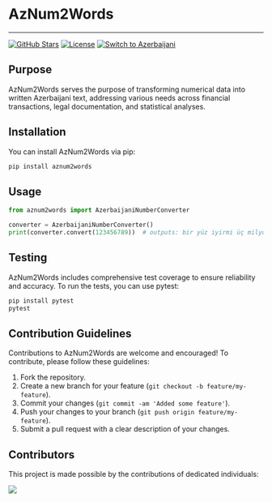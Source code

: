 # AzNum2Words

- - -
[![GitHub Stars](https://img.shields.io/github/stars/zmmmdf/aznum2words.svg?style=social&label=Stars&style=plastic)](https://github.com/zmmmdf/aznum2words/stargazers)
[![License](https://img.shields.io/badge/license-MIT-green)](./LICENSE)
[![Switch to Azerbaijani](https://img.shields.io/badge/lang-az-brightgreen)](./README.az.md)

## Purpose

AzNum2Words serves the purpose of transforming numerical data into written Azerbaijani text, addressing various needs across financial transactions, legal documentation, and statistical analyses.

## Installation

You can install AzNum2Words via pip:

```bash
pip install aznum2words
```

## Usage

```python
from aznum2words import AzerbaijaniNumberConverter

converter = AzerbaijaniNumberConverter()
print(converter.convert(123456789))  # outputs: bir yüz iyirmi üç milyon dörd yüz əlli altı min yeddi yüz səkkiz doqquz
```

## Testing

AzNum2Words includes comprehensive test coverage to ensure reliability and accuracy. To run the tests, you can use pytest:

```bash
pip install pytest
pytest
```

## Contribution Guidelines

Contributions to AzNum2Words are welcome and encouraged! To contribute, please follow these guidelines:

1. Fork the repository.
2. Create a new branch for your feature (`git checkout -b feature/my-feature`).
3. Commit your changes (`git commit -am 'Added some feature'`).
4. Push your changes to your branch (`git push origin feature/my-feature`).
5. Submit a pull request with a clear description of your changes.

## Contributors

This project is made possible by the contributions of dedicated individuals:

<!-- Contributors list -->
<a href="https://github.com/zmmmdf/aznum2words/graphs/contributors">
  <img src="https://contrib.rocks/image?repo=zmmmdf/aznum2words" />
</a>

<!--Made with [contrib.rocks](https://contrib.rocks). -->
<!-- Contributors list -->
